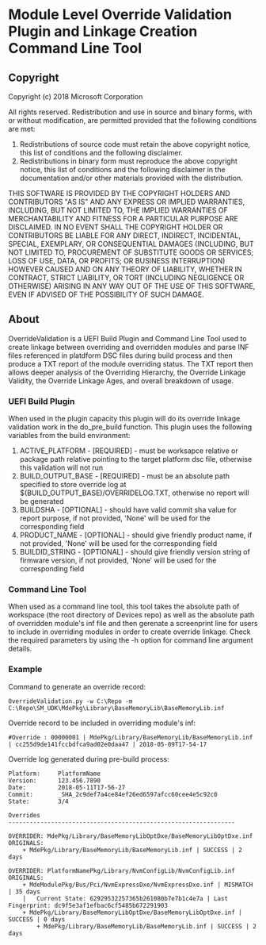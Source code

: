 # Module Level Override Validation Plugin and Linkage Creation Command Line Tool

## Copyright

Copyright (c) 2018 Microsoft Corporation

All rights reserved. Redistribution and use in source and binary forms, with or without modification, are permitted provided that the following conditions are met:
1. Redistributions of source code must retain the above copyright notice, this list of conditions and the following disclaimer.
2. Redistributions in binary form must reproduce the above copyright notice, this list of conditions and the following disclaimer in the documentation and/or other materials provided with the distribution.

THIS SOFTWARE IS PROVIDED BY THE COPYRIGHT HOLDERS AND CONTRIBUTORS "AS IS" AND ANY EXPRESS OR IMPLIED WARRANTIES, INCLUDING, BUT NOT LIMITED TO, THE IMPLIED WARRANTIES OF MERCHANTABILITY AND FITNESS FOR A PARTICULAR PURPOSE ARE DISCLAIMED. IN NO EVENT SHALL THE COPYRIGHT HOLDER OR CONTRIBUTORS BE LIABLE FOR ANY DIRECT, INDIRECT, INCIDENTAL, SPECIAL, EXEMPLARY, OR CONSEQUENTIAL DAMAGES (INCLUDING, BUT NOT LIMITED TO, PROCUREMENT OF SUBSTITUTE GOODS OR SERVICES; LOSS OF USE, DATA, OR PROFITS; OR BUSINESS INTERRUPTION) HOWEVER CAUSED AND ON ANY THEORY OF LIABILITY, WHETHER IN CONTRACT, STRICT LIABILITY, OR TORT (INCLUDING NEGLIGENCE OR OTHERWISE) ARISING IN ANY WAY OUT OF THE USE OF THIS SOFTWARE, EVEN IF ADVISED OF THE POSSIBILITY OF SUCH DAMAGE.

## About

OverrideValidation is a UEFI Build Plugin and Command Line Tool used to create linkage between overriding and overridden modules and parse INF files referenced in platdform DSC files during build process and then produce a TXT report of the module overriding status.  The TXT report then allows deeper analysis of the Overriding Hierarchy, the Override Linkage Validity, the Override Linkage Ages, and overall breakdown of usage.


### UEFI Build Plugin
When used in the plugin capacity this plugin will do its override linkage validation work in the do_pre_build function.  This plugin uses the following variables from the build environment: 
 1. ACTIVE_PLATFORM - [REQUIRED] - must be worksapce relative or package path relative pointing to the target platform dsc file, otherwise this validation will not run
 1. BUILD_OUTPUT_BASE - [REQUIRED] - must be an absolute path specified to store override log at $(BUILD_OUTPUT_BASE)/OVERRIDELOG.TXT, otherwise no report will be generated
 1. BUILDSHA - [OPTIONAL] - should have valid commit sha value for report purpose, if not provided, 'None' will be used for the corresponding field
 1. PRODUCT_NAME - [OPTIONAL] - should give friendly product name, if not provided, 'None' will be used for the corresponding field
 1. BUILDID_STRING - [OPTIONAL] - should give friendly version string of firmware version, if not provided, 'None' will be used for the corresponding field


### Command Line Tool
When used as a command line tool, this tool takes the absolute path of workspace (the root directory of Devices repo) as well as the absolute path of overridden module's inf file and then gerenate a screenprint line for users to include in overriding modules in order to create override linkage. Check the required parameters by using the -h option for command line argument details. 


### Example
Command to generate an override record:
```
OverrideValidation.py -w C:\Repo -m C:\Repo\SM_UDK\MdePkg\Library\BaseMemoryLib\BaseMemoryLib.inf
```

Override record to be included in overriding module's inf:
```
#Override : 00000001 | MdePkg/Library/BaseMemoryLib/BaseMemoryLib.inf | cc255d9de141fccbdfca9ad02e0daa47 | 2018-05-09T17-54-17
```

Override log generated during pre-build process:
```
Platform:     PlatformName
Version:      123.456.7890
Date:         2018-05-11T17-56-27
Commit:       _SHA_2c9def7a4ce84ef26ed6597afcc60cee4e5c92c0
State:        3/4

Overrides
----------------------------------------------------------------

OVERRIDER: MdePkg/Library/BaseMemoryLibOptDxe/BaseMemoryLibOptDxe.inf
ORIGINALS:
	+ MdePkg/Library/BaseMemoryLib/BaseMemoryLib.inf | SUCCESS | 2 days

OVERRIDER: PlatformNamePkg/Library/NvmConfigLib/NvmConfigLib.inf
ORIGINALS:
	+ MdeModulePkg/Bus/Pci/NvmExpressDxe/NvmExpressDxe.inf | MISMATCH | 35 days
	|	Current State: 62929532257365b261080b7e7b1c4e7a | Last Fingerprint: dc9f5e3af1efbac6cf5485b672291903
	+ MdePkg/Library/BaseMemoryLibOptDxe/BaseMemoryLibOptDxe.inf | SUCCESS | 0 days
		+ MdePkg/Library/BaseMemoryLib/BaseMemoryLib.inf | SUCCESS | 2 days


```